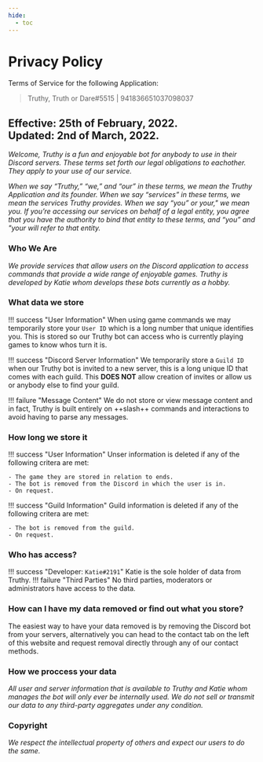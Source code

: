 ```yaml
---
hide:
  - toc
---
```


# Privacy Policy

Terms of Service for the following Application:
> Truthy, Truth or Dare#5515 | 941836651037098037

Effective: **25th of February, 2022.**
<br>
Updated: **2nd of March, 2022.**
---

*Welcome, Truthy is a fun and enjoyable bot for anybody to use in their Discord servers. These terms set forth our legal obligations to eachother. They apply to your use of our service.*

*When we say “Truthy,” “we,” and “our” in these terms, we mean the Truthy Application and its founder. When we say “services” in these terms, we mean the services Truthy provides. When we say “you” or your," we mean you. If you’re accessing our services on behalf of a legal entity, you agree that you have the authority to bind that entity to these terms, and “you” and "your will refer to that entity.*

### **Who We Are**
*We provide services that allow users on the Discord application to access commands that provide a wide range of enjoyable games. Truthy is developed by Katie whom develops these bots currently as a hobby.*

### **What data we store**
!!! success "User Information"
    When using game commands we may temporarily store your ``User ID`` which is a long number that unique identifies you. This is stored so our Truthy bot can access who is currently playing games to know whos turn it is.

!!! success "Discord Server Information"
    We temporarily store a ``Guild ID`` when our Truthy bot is invited to a new server, this is a long unique ID that comes with each guild. This **DOES NOT** allow creation of invites or allow us or anybody else to find your guild.

!!! failure "Message Content"
    We do not store or view message content and in fact, Truthy is built entirely on ++slash++ commands and interactions to avoid having to parse any messages.

### **How long we store it**
!!! success "User Information"
    Unser information is deleted if any of the following critera are met:

    - The game they are stored in relation to ends.
    - The bot is removed from the Discord in which the user is in.
    - On request.

!!! success "Guild Information"
    Guild information is deleted if any of the following critera are met:

    - The bot is removed from the guild.
    - On request.

### **Who has access?**
!!! success "Developer: ``Katie#2191``"
    Katie is the sole holder of data from Truthy.
!!! failure "Third Parties"
    No third parties, moderators or administrators have access to the data.

### **How can I have my data removed or find out what you store?**
The easiest way to have your data removed is by removing the Discord bot from your servers, alternatively you can head to the contact tab on the left of this website and request removal directly through any of our contact methods.

### **How we proccess your data**
*All user and server information that is available to Truthy and Katie whom manages the bot will only ever be internally used. We do not sell or transmit our data to any third-party aggregates under any condition.*
 
### **Copyright**
*We respect the intellectual property of others and expect our users to do the same.*